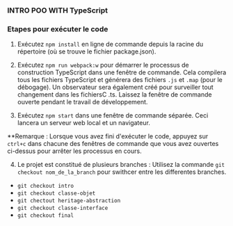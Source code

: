 <!-- @format -->

### INTRO POO WITH TypeScript

### Etapes pour exécuter le code

1. Exécutez `npm install` en ligne de commande depuis la racine du répertoire (où se trouve le fichier package.json).
2. Exécutez `npm run webpack:w` pour démarrer le processus de construction TypeScript dans une fenêtre de commande. Cela compilera tous les fichiers TypeScript et générera des fichiers `.js` et `.map` (pour le débogage). Un observateur sera également créé pour surveiller tout changement dans les fichiersC .ts. Laissez la fenêtre de commande ouverte pendant le travail de développement.

3. Exécutez `npm start` dans une fenêtre de commande séparée. Ceci lancera un serveur web local et un navigateur.

\*\*Remarque : Lorsque vous avez fini d'exécuter le code, appuyez sur `ctrl+c` dans chacune des fenêtres de commande que vous avez ouvertes ci-dessus pour arrêter les processus en cours.

4. Le projet est constitué de plusieurs branches : Utilisez la commande `git checkout nom_de_la_branch` pour swithcer entre les differentes branches.

- `git checkout intro`
- `git checkout classe-objet`
- `git chectout heritage-abstraction`
- `git checkout classe-interface`
- `git checkout final`
